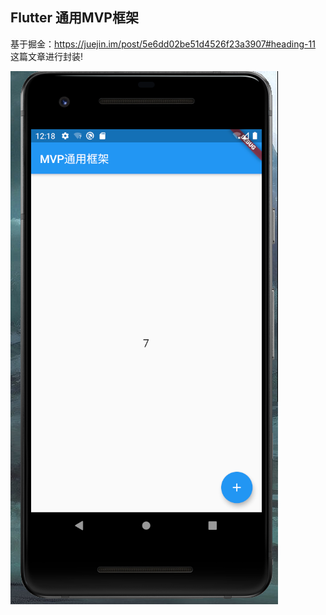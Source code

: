 ## Flutter 通用MVP框架

基于掘金：https://juejin.im/post/5e6dd02be51d4526f23a3907#heading-11 这篇文章进行封装!

![](https://raw.githubusercontent.com/GangJust/flutter_mvp_frame/master/%E6%88%AA%E5%9B%BE.png)